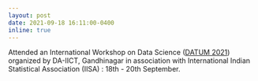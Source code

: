```yaml
---
layout: post
date: 2021-09-18 16:11:00-0400
inline: true
---
```


Attended an International Workshop on Data Science ([DATUM 2021](https://sites.google.com/view/datum2021/home?authuser=0)) organized by DA-IICT, Gandhinagar in association with International Indian Statistical Association (IISA) : 18th - 20th September.
